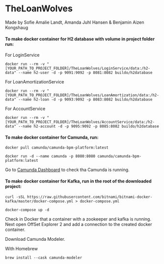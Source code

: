 # TheLoanWolves
Made by Sofie Amalie Landt, Amanda Juhl Hansen & Benjamin Aizen Kongshaug

#### To make docker container for H2 database with volume in project folder run:

For LoginService
```
docker run --rm -v "[YOUR_PATH_TO_PROJECT_FOLDER]/TheLoanWolves/LoginService/data:/h2-data" --name h2-user -d -p 9091:9092 -p 8081:8082 buildo/h2database 
```
For LoanAmortizationService 
```
docker run --rm -v "[YOUR_PATH_TO_PROJECT_FOLDER]/TheLoanWolves/LoanAmortization/data:/h2-data" --name h2-loan -d -p 9093:9092 -p 8083:8082 buildo/h2database
```
For AccountService
```
docker run --rm -v "[YOUR_PATH_TO_PROJECT_FOLDER]/TheLoanWolves/AccountService/data:/h2-data" --name h2-account -d -p 9095:9092 -p 8085:8082 buildo/h2database 
```

#### To make docker container for Camunda, run:
```
docker pull camunda/camunda-bpm-platform:latest
```
```
docker run -d --name camunda -p 8080:8080 camunda/camunda-bpm-platform:latest
```
 
Go to [Camunda Dashboard](http://localhost:8080/camunda/app/cockpit/default/#/dashboard) to check tha Camunda is running. 

#### To make docker container for Kafka, run in the root of the downloaded project:
```
curl -sSL https://raw.githubusercontent.com/bitnami/bitnami-docker-kafka/master/docker-compose.yml > docker-compose.yml
```
```
docker-compose up -d
```

Check in Docker that a container with a zookeeper and kafka is running. 
Next open OffSet Explorer 2 and add a connection to the created docker container.

Download Camunda Modeler.

With Homebrew 
```
brew install --cask camunda-modeler
```
